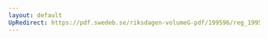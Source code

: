 ```yaml
---
layout: default
UpRedirect: https://pdf.swedeb.se/riksdagen-volumeG-pdf/199596/reg_199596/reg_199596_0124.pdf
---
```

